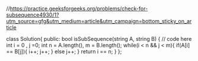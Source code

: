 //https://practice.geeksforgeeks.org/problems/check-for-subsequence4930/1?utm_source=gfg&utm_medium=article&utm_campaign=bottom_sticky_on_article


class Solution{
    public:
    bool isSubSequence(string A, string B) 
    {
        // code here
        int i = 0 , j =0;
        int n = A.length(), m = B.length();
        while(i < n && j < m){
            if(A[i] == B[j]){
                i++;
                j++;
            }
            else j++;
        }
        return i == n;
    }
};
